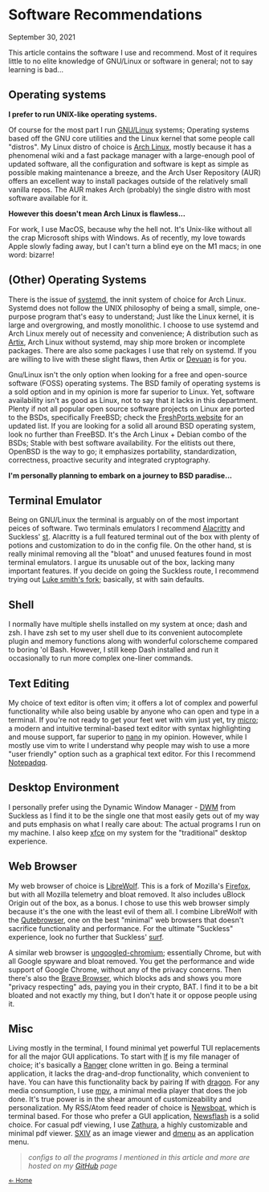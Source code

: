 # Software Recommendations
September 30, 2021

This article contains the software I use and recommend. Most of it
requires little to no elite knowledge of GNU/Linux or software in general;
not to say learning is bad...


## Operating systems

**I prefer to run UNIX-like operating systems.**

Of course for the most part I run [GNU/Linux](https://www.gnu.org/gnu/linux-and-gnu.en.html)
systems; Operating systems based off the GNU core utilities and the Linux kernel
that some people call "distros". My Linux distro of choice is
[Arch Linux](https://archlinux.org/), mostly because it has a phenomenal wiki and
a fast package manager with a large-enough pool of updated software,
all the configuration and software is kept as simple as possible making
maintenance a breeze, and the Arch User Repository (AUR) offers an excellent way to
install packages outside of the relatively small vanilla repos. The AUR makes
Arch (probably) the single distro with most software available for it.

**However this doesn't mean Arch Linux is flawless...**

For work, I use MacOS, because why the hell not. It's Unix-like without all the
crap Microsoft ships with Windows. As of recently, my love towards Apple slowly fading
away, but I can't turn a blind eye on the M1 macs; in one word: bizarre!


## (Other) Operating Systems

There is the issue of [systemd](https://www.freedesktop.org/wiki/Software/systemd/),
the innit system of choice for Arch Linux. Systemd does not follow the UNIX philosophy
of being a small, simple, one-purpose program that's easy to understand; Just like the
Linux kernel, it is large and overgrowing, and mostly monolithic. I choose to use systemd
and Arch Linux merely out of necessity and convenience; A distribution such as
[Artix](https://artixlinux.org/), Arch Linux without systemd, may ship more broken or
incomplete packages. There are also some packages I use that rely on systemd. If you are
willing to live with these slight flaws, then Artix or [Devuan](https://www.devuan.org/)
is for you.

Gnu/Linux isn't the only option when looking for a free and open-source software (FOSS)
operating systems. The BSD family of operating systems is a sold option and in
my opinion is more far superior to Linux. Yet, software availability isn't as good
as Linux, not to say that it lacks in this department. Plenty if not all popular
open source software projects on Linux are ported to the BSDs, specifically
FreeBSD; check the [FreshPorts website](https://www.freshports.org/) for an
updated list. If you are looking for a solid all around BSD operating system,
look no further than FreeBSD. It's the Arch Linux + Debian combo of the BSDs; Stable
with best software availability. For the elitists out there, OpenBSD is the way to go;
it emphasizes portability, standardization, correctness, proactive security and
integrated cryptography.

**I'm personally planning to embark on a journey to BSD paradise...**

## Terminal Emulator

Being on GNU/Linux the terminal is arguably on of the most important peices of
software. Two terminals emulators I recommend
[Alacritty](https://github.com/alacritty/alacritty) and Suckless'
[st](https://st.suckless.org/). Alacritty is a full featured terminal out of
the box with plenty of potions and customization to do in the config file. On
the other hand, st is really minimal removing all the "bloat" and unused
features found in most terminal emulators. I argue its unusable out of the box,
lacking many important features. If you decide on going the Suckless route, I
recommend trying out [Luke smith's fork](https://github.com/LukeSmithxyz/st);
basically, st with sain defaults.


## Shell

I normally have multiple shells installed on my system at once; dash and zsh.
I have zsh set to my user shell due to its convenient autocomplete plugin and memory
functions along with wonderful colorscheme compared to boring 'ol Bash.
However, I still keep Dash installed and run it occasionally to run more complex
one-liner commands.


## Text Editing

My choice of text editor is often vim; it offers a lot of complex and powerful
functionality while also being usable by anyone who can open and type in a
terminal. If you're not ready to get your feet wet with vim just yet, try
[micro](https://micro-editor.github.io/); a modern and intuitive terminal-based
text editor with syntax highlighting and mouse support, far superior to
[nano](https://www.nano-editor.org/) in my opinion. However, while I mostly use
vim to write I understand why people may wish to use a more "user friendly" option
such as a graphical text editor. For this I recommend [Notepadqq](https://notepadqq.com/s/).


## Desktop Environment

I personally prefer using the Dynamic Window Manager -
[DWM](https://dwm.suckless.org/) from Suckless as I find it to be the single
one that most easily gets out of my way and puts emphasis on what I really care
about: The actual programs I run on my machine. I also keep [xfce](https://xfce.org/)
on my system for the "traditional" desktop experience.


## Web Browser

My web browser of choice is [LibreWolf](https://librewolf-community.gitlab.io/).
This is a fork of Mozilla's [Firefox](https://www.mozilla.org/), but
with all Mozilla telemetry and bloat removed. It also includes uBlock Origin
out of the box, as a bonus. I chose to use this web browser simply because
it's the one with the least evil of them all. I combine LibreWolf with the
[Qutebrowser](https://qutebrowser.org/), one on the best "minimal" web browsers
that doesn't sacrifice functionality and performance. For the ultimate
"Suckless" experience, look no further that Suckless'
[surf](https://surf.suckless.org/).

A similar web browser is [ungoogled-chromium](https://github.com/Eloston/ungoogled-chromium);
essentially Chrome, but with all Google spyware and bloat removed. You get the
performance and wide support of Google Chrome, without any of the privacy concerns.
Then there's also the [Brave Browser](https://brave.com/), which blocks ads and
shows you more "privacy respecting" ads, paying you in their crypto, BAT. I find
it to be a bit bloated and not exactly my thing, but I don't hate it or oppose
people using it.


## Misc

Living mostly in the terminal, I found minimal yet powerful TUI replacements
for all the major GUI applications. To start with
[lf](https://github.com/gokcehan/lf) is my file manager of choice; it's
basically a [Ranger](https://ranger.github.io/) clone written in go. Being a
terminal application, it lacks the drag-and-drop functionality, which
convenient to have. You can have this functionality back by pairing lf with
[dragon](https://github.com/mwh/dragon). For any media consumption, I use
[mpv](https://mpv.io/), a minimal media player that does the job done.
It's true power is in the shear amount of customizeability and personalization.
My RSS/Atom feed reader of choice is [Newsboat](https://newsboat.org/), which
is terminal based. For those who prefer a GUI application,
[Newsflash](https://gitlab.com/news-flash/news_flash_gtk) is a
solid choice. For casual pdf viewing, I use [Zathura](https://pwmt.org/projects/zathura/),
a highly customizable and minimal pdf viewer. [SXIV](https://github.com/muennich/sxiv) as an
image viewer and [dmenu](https://tools.suckless.org/dmenu/) as an application menu.

> *configs to all the programs I mentioned in this article and more are hosted on my [GitHub](https://github.com/worthyox) page*

<small><a href="index.html">← Home</a></small>
